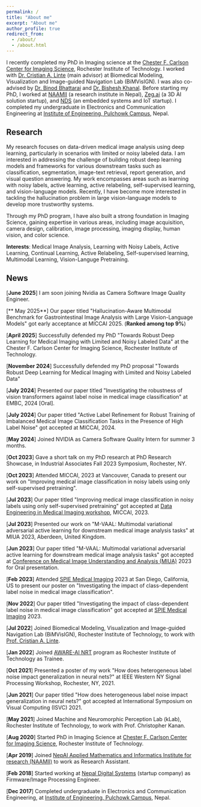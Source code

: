 ```yaml
---
permalink: /
title: "About me"
excerpt: "About me"
author_profile: true
redirect_from: 
  - /about/
  - /about.html
---
```


I recently completed my PhD in Imaging science at the [Chester F. Carlson Center for Imaging Science](https://www.rit.edu/science/chester-f-carlson-center-imaging-science), Rochester Institute of Technology. I worked with [Dr. Cristian A. Linte](https://www.rit.edu/directory/calbme-cristian-linte) (main advisor) at Biomedical Modeling, Visualization and Image-guided Navigation Lab (BiMVisIGN). I was also co-advised by [Dr. Binod Bhattarai](https://sites.google.com/view/bbinod/home) and [Dr. Bishesh Khanal](https://www.naamii.org.np/teams/bishesh-khanal/). Before starting my PhD, I worked at [NAAMII](https://www.naamii.org.np/) (a research institute in Nepal), [Zeg.ai](https://www.linkedin.com/company/zeg-ai/about/) (a 3D AI solution startup), and [NDS](https://nepaldigisys.com/) (an embedded systems and IoT startup). I completed my undergraduate in Electronics and Communication Engineering at [Institute of Engineering, Pulchowk Campus](https://pcampus.edu.np/), Nepal. 


## Research ##

My research focuses on data-driven medical image analysis using deep learning, particularly in scenarios with limited or noisy labeled data. I am interested in addressing the challenge of building robust deep learning models and frameworks for various downstream tasks such as classification, segmentation, image-text retrieval, report generation, and visual question answering. My work encompasses areas such as learning with noisy labels, active learning, active relabeling, self-supervised learning, and vision-language models. Recently, I have become more interested in tackling the hallucination problem in large vision-language models to develop more trustworthy systems.

Through my PhD program, I have also built a strong foundation in Imaging Science, gaining expertise in various areas, including image acquisition, camera design, calibration, image processing, imaging display, human vision, and color science. 



<!-- In general, my research interests include computer vision, deep learning, and medical image analysis. To be specific, I have a strong foundation in imaging systems, active learning, continual learning, label noise in DL and it implications. I am interested to work in problems that have real world applications and generate insightful understanding. I also worked with Dr. Christopher Kanan at kLab for a year in investigating impact of heterogeneous label noise in neural networks, and developing efficient online continual learning method capable of learning from single pass through the dataset. -->

**Interests**: Medical Image Analysis, Learning with Noisy Labels, Active Learning, Continual Learning, Active Relabeling, Self-supervised learning, Multimodal Learning, Vision-Languge Pretraining.

<!-- Before starting my Phd, I worked as a Research Assistant at [NepAl Applied Mathematics and Informatics Institute for Research (NAAMII)](https://www.naamii.com.np/), 
under the co-supervision of [Dr. Bishesh Khanal](https://bishesh.github.io/) and [Dr. Binod Bhattarai](https://www.naamii.com.np/teams/binod-bhattarai/).
I have good experience working with Object Detection and Segmentation, Generative Adversarial Networks, 2D medical images, and general machine learning algorithms. 
I was also remotely involved as a part-time consultant at [Zeg.ai](https://www.zeg.ai/)- 3D AI solution Company, in R&D of photo-realistic content generation. 
At Zeg, I worked in computer rendered image to natural image translation, keypoint estimation, and 3D mesh reconstruction. -->


## News ##

[**June 2025**] I am soon joining Nvidia as Camera Software Image Quality Engineer.

[** May 2025**] Our paper titled "Hallucination-Aware Multimodal Benchmark for Gastrointestinal Image Analysis with Large Vision-Language Models" got early acceptance at MICCAI 2025. (**Ranked among top 9%**)

[**April 2025**] Successfully defended my PhD "Towards Robust Deep Learning for Medical Imaging with Limited and Noisy Labeled Data" at the Chester F. Carlson Center for Imaging Science, Rochester Institute of Technology.

[**November 2024**] Successfully defended my PhD proposal "Towards Robust Deep Learning for Medical Imaging with Limited and Noisy Labeled Data"

[**July 2024**] Presented our paper titled "Investigating the robustness of vision transformers against label noise in medical image classification" at EMBC, 2024 [Oral].

[**July 2024**] Our paper titled "Active Label Refinement for Robust Training of Imbalanced Medical Image Classification Tasks in the Presence of High Label Noise" got accepted at MICCAI, 2024.

[**May 2024**] Joined NVIDIA as Camera Software Quality Intern for summer 3 months.

[**Oct 2023**] Gave a short talk on my PhD research at PhD Research Showcase, in Industrial Associates Fall 2023 Symposium, Rochester, NY.

[**Oct 2023**] Attended MICCAI, 2023 at Vancouver, Canada to present our work on "Improving medical image classification
in noisy labels using only self-supervised pretraining".

[**Jul 2023**] Our paper titled "Improving medical image classification
in noisy labels using only self-supervised pretraining" got accepted at [Data Engineering in Medical Imaging workshop](https://demi-workshop.github.io/), MICCAI, 2023.

[**Jul 2023**] Presented our work on "M-VAAL: Multimodal variational adversarial active learning for downstream medical image analysis tasks" at MIUA 2023, Aberdeen, United Kingdom.

[**Jun 2023**] Our paper titled "M-VAAL: Multimodal variational adversarial active learning for downstream medical image analysis tasks" got accepted at [Conference on Medical Image Understanding and Analysis (MIUA)](https://www.abdn.ac.uk/events/conferences/miua2023.php) 2023 for Oral presentation.

[**Feb 2023**] Attended [SPIE Medical Imaging]((https://spie.org/conferences-and-exhibitions/medical-imaging/program?SSO=1)) 2023 at San Diego, California, US to present our poster on "Investigating the impact of class-dependent label noise in medical image classification".

[**Nov 2022**] Our paper titled "Investigating the impact of class-dependent label noise in medical image classification" got accepted at [SPIE Medical Imaging](https://spie.org/conferences-and-exhibitions/medical-imaging/program?SSO=1) 2023.

[**Jul 2022**] Joined Biomedical Modeling, Visualization and Image-guided Navigation Lab (BiMVisIGN), Rochester Institute of Technology, to work with [Prof. Cristian A. Linte](https://www.rit.edu/directory/calbme-cristian-linte).

[**Jan 2022**] Joined [AWARE-AI NRT](https://www.rit.edu/nrtai/about) program as Rochester Institute of Technology as Trainee.

[**Oct 2021**] Presented a poster of my work "How does heterogeneous label noise impact generalization in neural nets?" at IEEE Western NY Signal Processing Workshop, Rochester, NY, 2021.

[**Jun 2021**] Our paper titled "How does heterogeneous label noise impact generalization in neural nets?" got accepted at International Symposium on Visual Computing (ISVC) 2021.

[**May 2021**] Joined Machine and Neuromorphic Perception Lab (kLab), Rochester Institute of Technology, to work with Prof. Christopher Kanan.

[**Aug 2020**] Started PhD in Imaging Science at [Chester F. Carlson Center for Imaging Science](https://www.rit.edu/science/chester-f-carlson-center-imaging-science), Rochester Institute of Technology.

[**Apr 2019**] Joined [NepAl Applied Mathematics and Informatics Institute for research (NAAMII)](https://www.naamii.org.np/) to work as Research Assistant.

[**Feb 2018**] Started working at [Nepal Digital Systems](https://nepaldigisys.com/) (startup company) as Firmware/Image Processing Engineer.

[**Dec 2017**] Completed undergraduate in Electronics and Communication Engineering, at [Institute of Engineering, Pulchowk Campus](https://pcampus.edu.np/),  Nepal.
